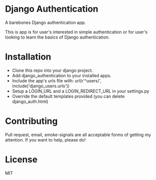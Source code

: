 Django Authentication
=====================

A barebones Django authentication app.

This is app is for user's interested in simple authentication or for user's looking to learn the basics of Django authentication.

Installation
============

* Clone this repo into your django project.
* Add django_authentication to your installed apps.
* Include the app's urls file with: url(r'^users/', include('django_users.urls'))
* Setup a LOGIN_URL and a LOGIN_REDIRECT_URL in your settings.py
* Override the default templates provided (you can delete django_auth.html)

Contributing
============

Pull request, email, smoke-signals are all acceptable forms of getting my attention.  If you want to help, please do!

License
=======
MIT
